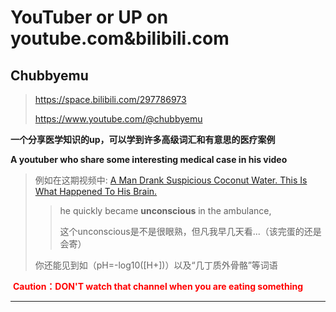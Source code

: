 # YouTuber or UP on youtube.com&bilibili.com



## **Chubbyemu**

> https://space.bilibili.com/297786973
>
> https://www.youtube.com/@chubbyemu

**一个分享医学知识的up，可以学到许多高级词汇和有意思的医疗案例**

**A  youtuber who share some interesting medical case in his video**

> 例如在这期视频中: [A Man Drank Suspicious Coconut Water. This Is What Happened To His Brain.](https://www.bilibili.com/video/BV1w84y147TU)
>
> >  he quickly became **unconscious** in the ambulance,
> >
> > 这个unconscious是不是很眼熟，但凡我早几天看...（该完蛋的还是会寄）
>
> 你还能见到如（pH=-log10([H+])）以及“几丁质外骨骼”等词语

<font color='red'> **Caution：DON'T watch that channel when you are eating something** </font>



***



